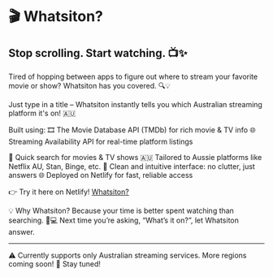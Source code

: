 # 🎬 Whatsiton?

## Stop scrolling. Start watching. 📺✨

Tired of hopping between apps to figure out where to stream your favorite movie or show?
Whatsiton has you covered. 🔍💡

Just type in a title – Whatsiton instantly tells you which Australian streaming platform it's on! 🇦🇺

Built using:
🎞️ The Movie Database API (TMDb) for rich movie & TV info
🌐 Streaming Availability API for real-time platform listings

🎯 Quick search for movies & TV shows
🇦🇺 Tailored to Aussie platforms like Netflix AU, Stan, Binge, etc.
🎥 Clean and intuitive interface:  no clutter, just answers
🌐 Deployed on Netlify for fast, reliable access

👉 Try it here on Netlify!  [Whatsiton?](https://whatsiton.netlify.app)

💡 Why Whatsiton?
Because your time is better spent watching than searching. 🍿💻
Next time you’re asking, “What’s it on?”, let Whatsiton answer.

--------------------------------------------------------
⚠️ Currently supports only Australian streaming services.
More regions coming soon! 👀 Stay tuned!

